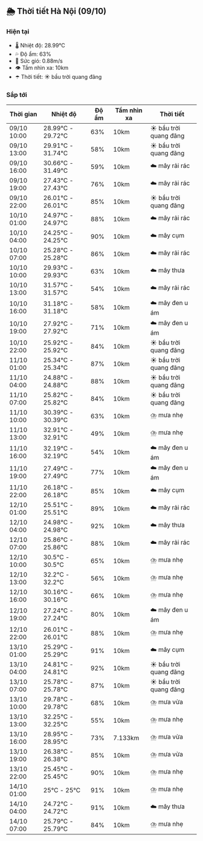 ## 🌦️ Thời tiết Hà Nội (09/10)

### Hiện tại

- 🌡️ Nhiệt độ: 28.99℃
- 💦 Độ ẩm: 63%
- 💨 Sức gió: 0.88m/s
- 👁️ Tầm nhìn xa: 10km
- ☂️ Thời tiết: ☀️ bầu trời quang đãng

### Sắp tới

| Thời gian | Nhiệt độ | Độ ẩm | Tầm nhìn xa | Thời tiết |
| --- | --- | --- | --- | --- |
| 09/10 10:00 | 28.99℃ - 29.72℃ | 63% | 10km | ☀️ bầu trời quang đãng |
| 09/10 13:00 | 29.91℃ - 31.74℃ | 58% | 10km | ☀️ bầu trời quang đãng |
| 09/10 16:00 | 30.66℃ - 31.49℃ | 59% | 10km | ☁️ mây rải rác |
| 09/10 19:00 | 27.43℃ - 27.43℃ | 76% | 10km | ☁️ mây rải rác |
| 09/10 22:00 | 26.01℃ - 26.01℃ | 85% | 10km | ☀️ bầu trời quang đãng |
| 10/10 01:00 | 24.97℃ - 24.97℃ | 88% | 10km | ☁️ mây rải rác |
| 10/10 04:00 | 24.25℃ - 24.25℃ | 90% | 10km | ☁️ mây cụm |
| 10/10 07:00 | 25.28℃ - 25.28℃ | 86% | 10km | ☁️ mây rải rác |
| 10/10 10:00 | 29.93℃ - 29.93℃ | 63% | 10km | ☁️ mây thưa |
| 10/10 13:00 | 31.57℃ - 31.57℃ | 54% | 10km | ☁️ mây rải rác |
| 10/10 16:00 | 31.18℃ - 31.18℃ | 58% | 10km | ☁️ mây đen u ám |
| 10/10 19:00 | 27.92℃ - 27.92℃ | 71% | 10km | ☁️ mây đen u ám |
| 10/10 22:00 | 25.92℃ - 25.92℃ | 84% | 10km | ☀️ bầu trời quang đãng |
| 11/10 01:00 | 25.34℃ - 25.34℃ | 87% | 10km | ☀️ bầu trời quang đãng |
| 11/10 04:00 | 24.88℃ - 24.88℃ | 88% | 10km | ☀️ bầu trời quang đãng |
| 11/10 07:00 | 25.82℃ - 25.82℃ | 84% | 10km | ☀️ bầu trời quang đãng |
| 11/10 10:00 | 30.39℃ - 30.39℃ | 63% | 10km | ⛈️ mưa nhẹ |
| 11/10 13:00 | 32.91℃ - 32.91℃ | 49% | 10km | ⛈️ mưa nhẹ |
| 11/10 16:00 | 32.19℃ - 32.19℃ | 54% | 10km | ☁️ mây đen u ám |
| 11/10 19:00 | 27.49℃ - 27.49℃ | 77% | 10km | ☁️ mây đen u ám |
| 11/10 22:00 | 26.18℃ - 26.18℃ | 85% | 10km | ☁️ mây cụm |
| 12/10 01:00 | 25.51℃ - 25.51℃ | 89% | 10km | ☁️ mây rải rác |
| 12/10 04:00 | 24.98℃ - 24.98℃ | 92% | 10km | ☁️ mây thưa |
| 12/10 07:00 | 25.86℃ - 25.86℃ | 88% | 10km | ☁️ mây rải rác |
| 12/10 10:00 | 30.5℃ - 30.5℃ | 65% | 10km | ⛈️ mưa nhẹ |
| 12/10 13:00 | 32.2℃ - 32.2℃ | 56% | 10km | ⛈️ mưa nhẹ |
| 12/10 16:00 | 30.16℃ - 30.16℃ | 66% | 10km | ⛈️ mưa nhẹ |
| 12/10 19:00 | 27.24℃ - 27.24℃ | 80% | 10km | ☁️ mây đen u ám |
| 12/10 22:00 | 26.01℃ - 26.01℃ | 88% | 10km | ⛈️ mưa nhẹ |
| 13/10 01:00 | 25.29℃ - 25.29℃ | 91% | 10km | ☁️ mây cụm |
| 13/10 04:00 | 24.81℃ - 24.81℃ | 92% | 10km | ☀️ bầu trời quang đãng |
| 13/10 07:00 | 25.78℃ - 25.78℃ | 87% | 10km | ☀️ bầu trời quang đãng |
| 13/10 10:00 | 29.78℃ - 29.78℃ | 68% | 10km | ⛈️ mưa vừa |
| 13/10 13:00 | 32.25℃ - 32.25℃ | 55% | 10km | ⛈️ mưa nhẹ |
| 13/10 16:00 | 28.95℃ - 28.95℃ | 73% | 7.133km | ⛈️ mưa vừa |
| 13/10 19:00 | 26.38℃ - 26.38℃ | 85% | 10km | ⛈️ mưa vừa |
| 13/10 22:00 | 25.45℃ - 25.45℃ | 90% | 10km | ⛈️ mưa nhẹ |
| 14/10 01:00 | 25℃ - 25℃ | 91% | 10km | ⛈️ mưa nhẹ |
| 14/10 04:00 | 24.72℃ - 24.72℃ | 91% | 10km | ☁️ mây thưa |
| 14/10 07:00 | 25.79℃ - 25.79℃ | 84% | 10km | ⛈️ mưa nhẹ |
